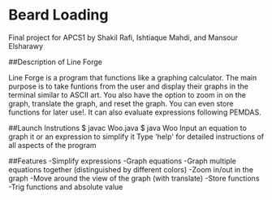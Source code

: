 # Beard Loading
Final project for APCS1 by Shakil Rafi, Ishtiaque Mahdi, and Mansour Elsharawy

##Description of Line Forge

Line Forge is a program that functions like a graphing  calculator. The main purpose is to take funtions from the user and display their graphs in the terminal similar to ASCII art. You also have the option to zoom in on the graph, translate the graph, and reset the graph. You can even store functions for later use!. It can also evaluate expressions following PEMDAS. 
        
##Launch Instrutions
       $ javac Woo.java
       $ java Woo
       Input an equation to graph it or an expression to simplify it
       Type 'help' for detailed instructions of all aspects of the program


##Features
-Simplify expressions
-Graph equations
-Graph multiple equations together (distinguished by different colors)
-Zoom in/out in the graph
-Move around the view of the graph (with translate)
-Store functions
-Trig functions and absolute value